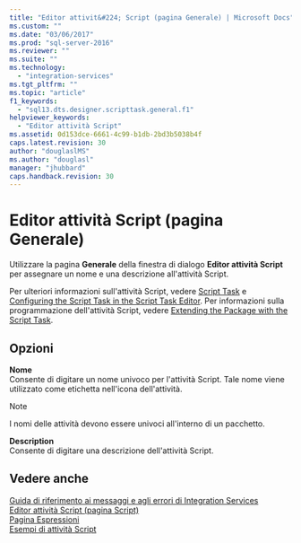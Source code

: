 ```yaml
---
title: "Editor attivit&#224; Script (pagina Generale) | Microsoft Docs"
ms.custom: ""
ms.date: "03/06/2017"
ms.prod: "sql-server-2016"
ms.reviewer: ""
ms.suite: ""
ms.technology: 
  - "integration-services"
ms.tgt_pltfrm: ""
ms.topic: "article"
f1_keywords: 
  - "sql13.dts.designer.scripttask.general.f1"
helpviewer_keywords: 
  - "Editor attività Script"
ms.assetid: 0d153dce-6661-4c99-b1db-2bd3b5038b4f
caps.latest.revision: 30
author: "douglaslMS"
ms.author: "douglasl"
manager: "jhubbard"
caps.handback.revision: 30
---
```

# Editor attivit&#224; Script (pagina Generale)
  Utilizzare la pagina **Generale** della finestra di dialogo **Editor attività Script** per assegnare un nome e una descrizione all'attività Script.  
  
 Per ulteriori informazioni sull'attività Script, vedere [Script Task](../../integration-services/control-flow/script-task.md) e [Configuring the Script Task in the Script Task Editor](../../integration-services/extending-packages-scripting/task/configuring-the-script-task-in-the-script-task-editor.md). Per informazioni sulla programmazione dell'attività Script, vedere [Extending the Package with the Script Task](../../integration-services/extending-packages-scripting/task/extending-the-package-with-the-script-task.md).  
  
## Opzioni  
 **Nome**  
 Consente di digitare un nome univoco per l'attività Script. Tale nome viene utilizzato come etichetta nell'icona dell'attività.  
  
> [!NOTE]  
>  I nomi delle attività devono essere univoci all'interno di un pacchetto.  
  
 **Description**  
 Consente di digitare una descrizione dell'attività Script.  
  
## Vedere anche  
 [Guida di riferimento ai messaggi e agli errori di Integration Services](../../integration-services/integration-services-error-and-message-reference.md)   
 [Editor attività Script &#40;pagina Script&#41;](../../integration-services/control-flow/script-task-editor-script-page.md)   
 [Pagina Espressioni](../../integration-services/expressions/expressions-page.md)   
 [Esempi di attività Script](../../integration-services/extending-packages-scripting-task-examples/script-task-examples.md)  
  
  